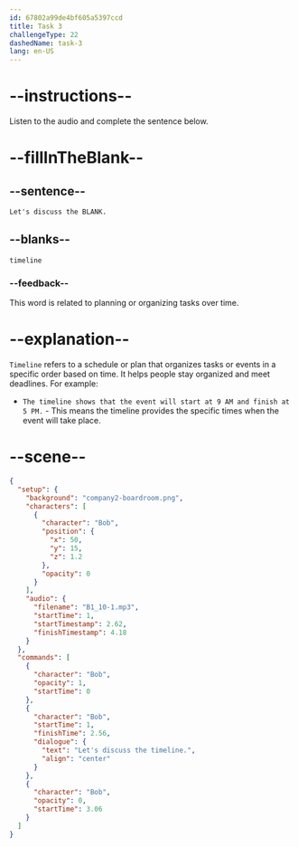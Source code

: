 ```yaml
---
id: 67802a99de4bf605a5397ccd
title: Task 3
challengeType: 22
dashedName: task-3
lang: en-US
---
```

<!-- (Audio) Bob: Let's discuss the timeline. -->

# --instructions--

Listen to the audio and complete the sentence below.

# --fillInTheBlank--

## --sentence--

`Let's discuss the BLANK.`

## --blanks--

`timeline`

### --feedback--

This word is related to planning or organizing tasks over time.

# --explanation--

`Timeline` refers to a schedule or plan that organizes tasks or events in a specific order based on time. It helps people stay organized and meet deadlines. For example:

- `The timeline shows that the event will start at 9 AM and finish at 5 PM.` - This means the timeline provides the specific times when the event will take place.

# --scene--

```json
{
  "setup": {
    "background": "company2-boardroom.png",
    "characters": [
      {
        "character": "Bob",
        "position": {
          "x": 50,
          "y": 15,
          "z": 1.2
        },
        "opacity": 0
      }
    ],
    "audio": {
      "filename": "B1_10-1.mp3",
      "startTime": 1,
      "startTimestamp": 2.62,
      "finishTimestamp": 4.18
    }
  },
  "commands": [
    {
      "character": "Bob",
      "opacity": 1,
      "startTime": 0
    },
    {
      "character": "Bob",
      "startTime": 1,
      "finishTime": 2.56,
      "dialogue": {
        "text": "Let's discuss the timeline.",
        "align": "center"
      }
    },
    {
      "character": "Bob",
      "opacity": 0,
      "startTime": 3.06
    }
  ]
}
```
